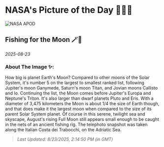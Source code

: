 
# NASA's Picture of the Day 🧑‍🚀💫

  ![NASA APOD](https://apod.nasa.gov/apod/image/2508/1000212902_bellelli.jpg)
  
  ## Fishing for the Moon 🪄🌌
  
  _2025-08-23_
  
  ### About The Image ✨: 
  
  How big is planet Earth's Moon? Compared to other moons of the Solar System, it's number 5 on the largest to smallest ranked list, following Jupiter's moon Ganymede, Saturn's moon Titan, and Jovian moons Callisto and Io. Continuing the list, the Moon comes before Jupiter's Europa and Neptune's Triton. It's also larger than dwarf planets Pluto and Eris. With a diameter of 3,475 kilometers the Moon is about 1/4 the size of Earth though, and that does make it the largest moon when compared to the size of its parent Solar System planet. Of course in this serene, twilight sea and skyscape, August's rising Full Moon still appears small enough to be caught in the nets of an ancient fishing rig. The telephoto snapshot was taken along the Italian Costa dei Trabocchi, on the Adriatic Sea.
  
  
  
  > _Last Updated: 8/23/2025, 2:14:50 PM (in GMT)_
  